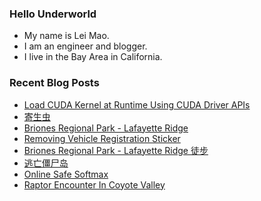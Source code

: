 ### Hello Underworld

- My name is Lei Mao.
- I am an engineer and blogger.
- I live in the Bay Area in California.


### Recent Blog Posts

<!-- BLOG-POST-LIST:START -->
- [Load CUDA Kernel at Runtime Using CUDA Driver APIs](https://leimao.github.io/blog/CUDA-Driver-Runtime-Load-Run-Kernel/)
- [寄生虫](https://leimao.github.io/essay/%E5%AF%84%E7%94%9F%E8%99%AB-Parasite-2019/)
- [Briones Regional Park - Lafayette Ridge](https://leimao.github.io/photography/Briones-Regional-Park-Lafayette-Ridge-2025-06-28/)
- [Removing Vehicle Registration Sticker](https://leimao.github.io/blog/Removing-Vehicle-Registration-Sticker/)
- [Briones Regional Park - Lafayette Ridge 徒步](https://leimao.github.io/life/Briones-Regional-Park-Lafayette-Ridge/)
- [逃亡僵尸岛](https://leimao.github.io/essay/%E9%80%83%E4%BA%A1%E5%83%B5%E5%B0%B8%E5%B2%9B-The-Rezort-2015/)
- [Online Safe Softmax](https://leimao.github.io/blog/Online-Safe-Softmax/)
- [Raptor Encounter In Coyote Valley](https://leimao.github.io/photography/Raptor-Encounter-In-Coyote-Valley-2025-06-22/)
<!-- BLOG-POST-LIST:END -->
